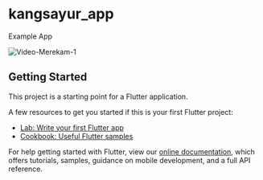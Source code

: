 # kangsayur_app

Example App

![Video-Merekam-1](https://user-images.githubusercontent.com/57026317/129814610-3f472622-4aca-400e-bdb1-90fab267f993.gif)


## Getting Started

This project is a starting point for a Flutter application.

A few resources to get you started if this is your first Flutter project:

- [Lab: Write your first Flutter app](https://flutter.dev/docs/get-started/codelab)
- [Cookbook: Useful Flutter samples](https://flutter.dev/docs/cookbook)

For help getting started with Flutter, view our
[online documentation](https://flutter.dev/docs), which offers tutorials,
samples, guidance on mobile development, and a full API reference.
